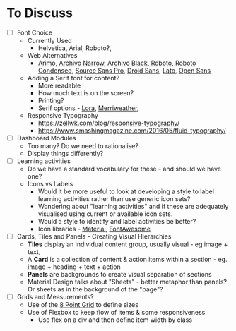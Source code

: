 # To Discuss

- [ ] Font Choice
  - Currently Used
    - Helvetica, Arial, Roboto?,   
  - Web Alternatives
    - [Arimo](https://fonts.google.com/specimen/Arimo?selection.family=Arimo), [Archivo Narrow](https://fonts.google.com/specimen/Archivo+Narrow), [Archivo Black](https://fonts.google.com/specimen/Archivo+Black), [Roboto](https://fonts.google.com/specimen/Roboto), [Roboto Condensed](https://fonts.google.com/specimen/Roboto+Condensed), [Source Sans Pro](https://fonts.google.com/specimen/Source+Sans+Pro), [Droid Sans](https://fonts.google.com/specimen/Droid+Sans), [Lato](https://fonts.google.com/specimen/Lato), [Open Sans](https://fonts.google.com/specimen/Open+Sans)
  - Adding a Serif font for content?
    - More readable
    - How much text is on the screen?
    - Printing?
    - Serif options - [Lora](https://fonts.google.com/specimen/Lora), [Merriweather](https://fonts.google.com/specimen/Merriweather),
  - Responsive Typography
    - https://zellwk.com/blog/responsive-typography/
    - https://www.smashingmagazine.com/2016/05/fluid-typography/
- [ ] Dashboard Modules
    - Too many? Do we need to rationalise?
    - Display things differently?
- [ ] Learning activities
  - Do we have a standard vocabulary for these - and should we have one?
  - Icons vs Labels
    - Would it be more useful to look at developing a style to label learning activities rather than use generic icon sets?
    - Wondering about "learning activities" and if these are adequately visualised using current or available icon sets.
    - Would a style to identify and label activities be better?
    - Icon libraries - [Material](https://material.io/icons/), [FontAwesome](https://fontawesome.com)
- [ ] Cards, Tiles and Panels - Creating Visual Hierarchies
  - **Tiles** display an individual content group, usually visual - eg image + text,
  - A **Card** is a collection of content & action items within a section - eg. image + heading + text + action
  - **Panels** are backgrounds to create visual separation of sections
  - Material Design talks about "Sheets" - better metaphor than panels? Or sheets as in the background of the "page"?
- [ ] Grids and Measurements?
  - Use of the [8 Point Grid](https://builttoadapt.io/intro-to-the-8-point-grid-system-d2573cde8632) to define sizes
  - Use of Flexbox to keep flow of items & some responsiveness
    - Use flex on a div and then define item width by class

